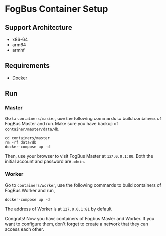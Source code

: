 # FogBus Container Setup

## Support Architecture
- x86-64
- arm64
- armhf

## Requirements
- [Docker](https://docs.docker.com/get-docker/)

## Run
### Master

Go to `containers/master`, use the following commands to build containers of FogBus Master and run. Make sure you have backup of `container/master/data/db`.
```
cd containers/master
rm -rf data/db
docker-compose up -d
```
Then, use your browser to visit FogBus Master at `127.0.0.1:80`. 
Both the initial account and password are `admin`.

 ### Worker
Go to `containers/worker`, use the following commands to build containers of FogBus Worker and run,
```
docker-compose up -d
```
The address of Worker is at `127.0.0.1:81` by default. 

Congrats! Now you have containers of Fogbus Master and Worker. If you want to configure them, don't forget to create a network that they can access each other.